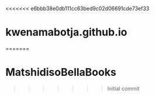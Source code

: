 <<<<<<< e6bbb38e0db111cc63bed9c02d06691cde73ef33
# kwenamabotja.github.io
=======
# MatshidisoBellaBooks
>>>>>>> Initial commit
